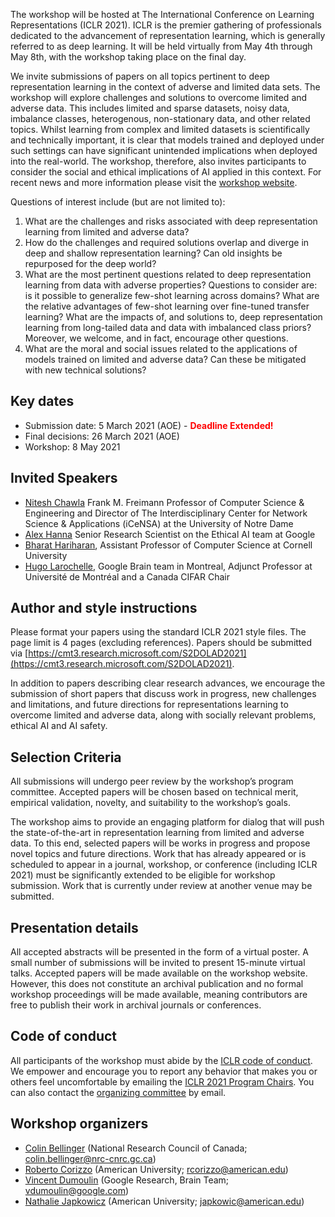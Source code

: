 The workshop will be hosted at The International Conference on Learning Representations (ICLR 2021). ICLR is the premier gathering of professionals dedicated to the advancement of representation learning, which is generally referred to as deep learning. It will be held virtually from May 4th through May 8th, with the workshop taking place on the final day.

We invite submissions of papers on all topics pertinent to deep representation learning in the context of adverse and limited data sets. The workshop will explore challenges and solutions to overcome limited and adverse data. This includes limited and sparse datasets, noisy data, imbalance classes, heterogenous, non-stationary data, and other related topics. Whilst learning from complex and limited datasets is scientifically and technically important, it is clear that models trained and deployed under such settings can have significant unintended implications when deployed into the real-world. The workshop, therefore, also invites participants to consider the social and ethical implications of AI applied in this context. For recent news and more information please visit the [workshop website](https://s2d-olad.github.io).

Questions of interest include (but are not limited to):

1. What are the challenges and risks associated with deep representation learning from limited and adverse data?
2. How do the challenges and required solutions overlap and diverge in deep and shallow representation learning? Can old insights be repurposed for the deep world? 
3. What are the most pertinent questions related to deep representation learning from data with adverse properties? Questions to consider are: is it possible to generalize few-shot learning across domains? What are the  relative advantages of few-shot learning over fine-tuned transfer learning? What are the impacts of, and solutions to, deep representation learning from long-tailed data and data with imbalanced class priors? Moreover, we welcome, and in fact, encourage other questions.
4. What are the moral and social issues related to the applications of models trained on limited and adverse data? Can these be mitigated with new technical solutions?


## Key dates

- Submission date:  5 March 2021 (AOE) - <b style='color:red'>Deadline Extended!</b>
- Final decisions: 26 March 2021 (AOE)
- Workshop: 8 May 2021

## Invited Speakers

- [Nitesh Chawla](https://niteshchawla.nd.edu) Frank M. Freimann Professor of Computer Science & Engineering and Director of The Interdisciplinary Center for Network Science & Applications (iCeNSA) at the University of Notre Dame 
- [Alex Hanna](https://alex-hanna.com) Senior Research Scientist on the Ethical AI team at Google
- [Bharat Hariharan](http://home.bharathh.info), Assistant Professor of Computer Science at Cornell University
- [Hugo Larochelle](https://mila.quebec/en/person/hugo-larochelle/), Google Brain team in Montreal, Adjunct Professor at Université de Montréal and a Canada CIFAR Chair

## Author and style instructions

Please format your papers using the standard ICLR 2021 style files. The page limit is 4 pages (excluding references). Papers should be submitted via [https://cmt3.research.microsoft.com/S2DOLAD2021](https://cmt3.research.microsoft.com/S2DOLAD2021).

In addition to papers describing clear research advances, we encourage the submission of short papers that discuss work in progress, new challenges and limitations, and future directions for representations learning to overcome limited and adverse data, along with socially relevant problems, ethical AI and AI safety.

## Selection Criteria

All submissions will undergo peer review by the workshop’s program committee. Accepted papers will be chosen based on technical merit, empirical validation, novelty, and suitability to the workshop’s goals.

The workshop aims to provide an engaging platform for dialog that will push the state-of-the-art in representation learning from limited and adverse data. To this end, selected papers will be works in progress and propose novel topics and future directions. Work that has already appeared or is scheduled to appear in a journal, workshop, or conference (including ICLR 2021) must be significantly extended to be eligible for workshop submission. Work that is currently under review at another venue may be submitted.

## Presentation details

All accepted abstracts will be presented in the form of a virtual poster. A small number of submissions will be invited to present 15-minute virtual talks. Accepted papers will be made available on the workshop website. However, this does not constitute an archival publication and no formal workshop proceedings will be made available, meaning contributors are free to publish their work in archival journals or conferences.

## Code of conduct

All participants of the workshop must abide by the [ICLR code of conduct](https://iclr.cc/public/CodeOfConduct). We empower and encourage you to report any behavior that makes you or others feel uncomfortable by emailing the [ICLR 2021 Program Chairs](mailto:iclr2021programchairs@googlegroups.com). You can also contact the [organizing committee](#workshop-organizers) by email.

## Workshop organizers

- [Colin Bellinger](https://web.cs.dal.ca/~bellinger/) (National Research Council of Canada; [colin.bellinger@nrc-cnrc.gc.ca](mailto:colin.bellinger@nrc-cnrc.gc.ca))
- [Roberto Corizzo](https://www.american.edu/cas/faculty/rcorizzo.cfm) (American University; [rcorizzo@american.edu](mailto:rcorizzo@american.edu))
- [Vincent Dumoulin](https://vdumoulin.github.io) (Google Research, Brain Team; [vdumoulin@google.com](mailto:vdumoulin@google.com))
- [Nathalie Japkowicz](https://www.american.edu/cas/faculty/japkowic.cfm) (American University; [japkowic@american.edu](mailto:japkowic@american.edu))
